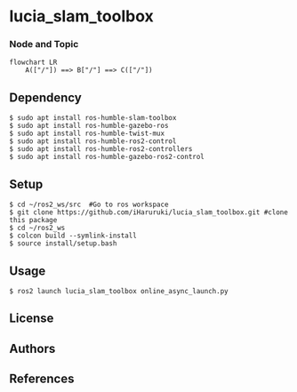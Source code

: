 # lucia_slam_toolbox
### Node and Topic
```mermaid
flowchart LR
    A(["/"]) ==> B["/"] ==> C(["/"])
```
## Dependency
```shell
$ sudo apt install ros-humble-slam-toolbox
$ sudo apt install ros-humble-gazebo-ros
$ sudo apt install ros-humble-twist-mux
$ sudo apt install ros-humble-ros2-control
$ sudo apt install ros-humble-ros2-controllers
$ sudo apt install ros-humble-gazebo-ros2-control
```
## Setup
```shell
$ cd ~/ros2_ws/src  #Go to ros workspace
$ git clone https://github.com/iHaruruki/lucia_slam_toolbox.git #clone this package
$ cd ~/ros2_ws
$ colcon build --symlink-install
$ source install/setup.bash
```
## Usage
```shell
$ ros2 launch lucia_slam_toolbox online_async_launch.py
```
## License
## Authors
## References
